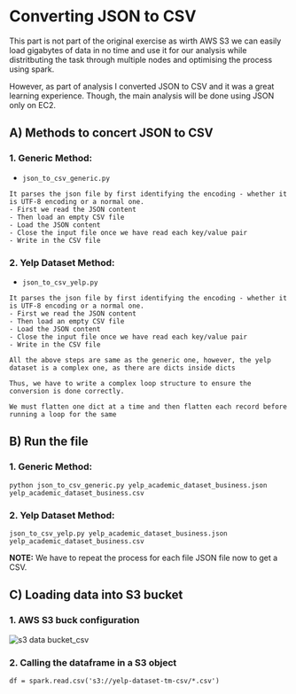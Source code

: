 # Converting JSON to CSV

This part is not part of the original exercise as wirth AWS S3 we can easily load gigabytes of data in no time and use it for our analysis while distritbuting the task through multiple nodes and optimising the process using spark.

However, as part of analysis I converted JSON to CSV and it was a great learning experience. Though, the main analysis will be done using JSON only on EC2.

## A) Methods to concert JSON to CSV
### 1. Generic Method:

* ```json_to_csv_generic.py```
``` 
It parses the json file by first identifying the encoding - whether it is UTF-8 encoding or a normal one.
- First we read the JSON content
- Then load an empty CSV file
- Load the JSON content
- Close the input file once we have read each key/value pair
- Write in the CSV file
```

### 2. Yelp Dataset Method:

* ```json_to_csv_yelp.py```
``` 
It parses the json file by first identifying the encoding - whether it is UTF-8 encoding or a normal one.
- First we read the JSON content
- Then load an empty CSV file
- Load the JSON content
- Close the input file once we have read each key/value pair
- Write in the CSV file

All the above steps are same as the generic one, however, the yelp dataset is a complex one, as there are dicts inside dicts

Thus, we have to write a complex loop structure to ensure the conversion is done correctly.

We must flatten one dict at a time and then flatten each record before running a loop for the same
```


## B) Run the file
### 1. Generic Method:
```python json_to_csv_generic.py yelp_academic_dataset_business.json yelp_academic_dataset_business.csv```

### 2. Yelp Dataset Method:
```json_to_csv_yelp.py yelp_academic_dataset_business.json yelp_academic_dataset_business.csv```

**NOTE:** We have to repeat the process for each file JSON file now to get a CSV.


## C) Loading data into S3 bucket
### 1. AWS S3 buck configuration
![s3 data bucket_csv](https://user-images.githubusercontent.com/6689256/80297017-7564e700-874d-11ea-8835-b8a818ed6c58.png)

### 2. Calling the dataframe in a S3 object
```df = spark.read.csv('s3://yelp-dataset-tm-csv/*.csv')```
